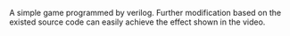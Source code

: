A simple game programmed by verilog. Further modification based on the existed source code can easily achieve the effect shown in the video.
